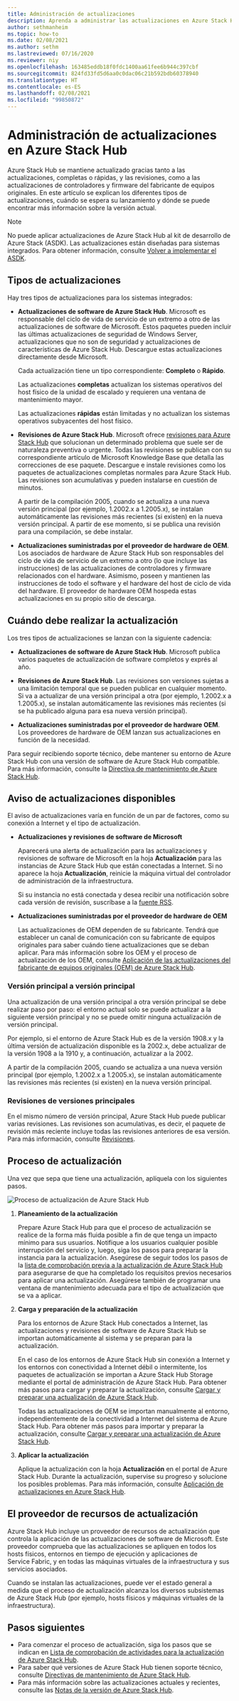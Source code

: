 ```yaml
---
title: Administración de actualizaciones
description: Aprenda a administrar las actualizaciones en Azure Stack Hub
author: sethmanheim
ms.topic: how-to
ms.date: 02/08/2021
ms.author: sethm
ms.lastreviewed: 07/16/2020
ms.reviewer: niy
ms.openlocfilehash: 163485eddb18f0fdc1400aa61fee6b944c397cbf
ms.sourcegitcommit: 824fd33fd5d6aa0c0dac06c21b592bdb60378940
ms.translationtype: HT
ms.contentlocale: es-ES
ms.lasthandoff: 02/08/2021
ms.locfileid: "99850872"
---
```

# <a name="manage-updates-in-azure-stack-hub"></a>Administración de actualizaciones en Azure Stack Hub

Azure Stack Hub se mantiene actualizado gracias tanto a las actualizaciones, completas o rápidas, y las revisiones, como a las actualizaciones de controladores y firmware del fabricante de equipos originales. En este artículo se explican los diferentes tipos de actualizaciones, cuándo se espera su lanzamiento y dónde se puede encontrar más información sobre la versión actual.

> [!NOTE]  
> No puede aplicar actualizaciones de Azure Stack Hub al kit de desarrollo de Azure Stack (ASDK). Las actualizaciones están diseñadas para sistemas integrados. Para obtener información, consulte [Volver a implementar el ASDK](../asdk/asdk-redeploy.md).

## <a name="update-package-types"></a>Tipos de actualizaciones

Hay tres tipos de actualizaciones para los sistemas integrados:

- **Actualizaciones de software de Azure Stack Hub**. Microsoft es responsable del ciclo de vida de servicio de un extremo a otro de las actualizaciones de software de Microsoft. Estos paquetes pueden incluir las últimas actualizaciones de seguridad de Windows Server, actualizaciones que no son de seguridad y actualizaciones de características de Azure Stack Hub. Descargue estas actualizaciones directamente desde Microsoft.

    Cada actualización tiene un tipo correspondiente: **Completo** o **Rápido**.

    Las actualizaciones **completas** actualizan los sistemas operativos del host físico de la unidad de escalado y requieren una ventana de mantenimiento mayor.

    Las actualizaciones **rápidas** están limitadas y no actualizan los sistemas operativos subyacentes del host físico.

- **Revisiones de Azure Stack Hub**. Microsoft ofrece [revisiones para Azure Stack Hub](azure-stack-servicing-policy.md#hotfixes) que solucionan un determinado problema que suele ser de naturaleza preventiva o urgente. Todas las revisiones se publican con su correspondiente artículo de Microsoft Knowledge Base que detalla las correcciones de ese paquete. Descargue e instale revisiones como los paquetes de actualizaciones completas normales para Azure Stack Hub. Las revisiones son acumulativas y pueden instalarse en cuestión de minutos.

   A partir de la compilación 2005, cuando se actualiza a una nueva versión principal (por ejemplo, 1.2002.x a 1.2005.x), se instalan automáticamente las revisiones más recientes (si existen) en la nueva versión principal. A partir de ese momento, si se publica una revisión para una compilación, se debe instalar.

- **Actualizaciones suministradas por el proveedor de hardware de OEM**. Los asociados de hardware de Azure Stack Hub son responsables del ciclo de vida de servicio de un extremo a otro (lo que incluye las instrucciones) de las actualizaciones de controladores y firmware relacionados con el hardware. Asimismo, poseen y mantienen las instrucciones de todo el software y el hardware del host de ciclo de vida del hardware. El proveedor de hardware OEM hospeda estas actualizaciones en su propio sitio de descarga.

## <a name="when-to-update"></a>Cuándo debe realizar la actualización

Los tres tipos de actualizaciones se lanzan con la siguiente cadencia:

- **Actualizaciones de software de Azure Stack Hub**. Microsoft publica varios paquetes de actualización de software completos y exprés al año.

- **Revisiones de Azure Stack Hub**. Las revisiones son versiones sujetas a una limitación temporal que se pueden publicar en cualquier momento. Si va a actualizar de una versión principal a otra (por ejemplo, 1.2002.x a 1.2005.x), se instalan automáticamente las revisiones más recientes (si se ha publicado alguna para esa nueva versión principal).

- **Actualizaciones suministradas por el proveedor de hardware OEM**. Los proveedores de hardware de OEM lanzan sus actualizaciones en función de la necesidad.

Para seguir recibiendo soporte técnico, debe mantener su entorno de Azure Stack Hub con una versión de software de Azure Stack Hub compatible. Para más información, consulte la [Directiva de mantenimiento de Azure Stack Hub](azure-stack-servicing-policy.md).

## <a name="how-to-know-an-update-is-available"></a>Aviso de actualizaciones disponibles

El aviso de actualizaciones varía en función de un par de factores, como su conexión a Internet y el tipo de actualización.

- **Actualizaciones y revisiones de software de Microsoft**

    Aparecerá una alerta de actualización para las actualizaciones y revisiones de software de Microsoft en la hoja **Actualización** para las instancias de Azure Stack Hub que están conectadas a Internet. Si no aparece la hoja **Actualización**, reinicie la máquina virtual del controlador de administración de la infraestructura.

    Si su instancia no está conectada y desea recibir una notificación sobre cada versión de revisión, suscríbase a la [fuente RSS](https://azurestackhubdocs.azurewebsites.net/xml/hotfixes.rss).

- **Actualizaciones suministradas por el proveedor de hardware de OEM**

    Las actualizaciones de OEM dependen de su fabricante. Tendrá que establecer un canal de comunicación con su fabricante de equipos originales para saber cuándo tiene actualizaciones que se deban aplicar. Para más información sobre los OEM y el proceso de actualización de los OEM, consulte [Aplicación de las actualizaciones del fabricante de equipos originales (OEM) de Azure Stack Hub](azure-stack-update-oem.md).

### <a name="major-version-to-major-version"></a>Versión principal a versión principal

Una actualización de una versión principal a otra versión principal se debe realizar paso por paso: el entorno actual solo se puede actualizar a la siguiente versión principal y no se puede omitir ninguna actualización de versión principal.

Por ejemplo, si el entorno de Azure Stack Hub es de la versión 1908.x y la última versión de actualización disponible es la 2002.x, debe actualizar de la versión 1908 a la 1910 y, a continuación, actualizar a la 2002.

A partir de la compilación 2005, cuando se actualiza a una nueva versión principal (por ejemplo, 1.2002.x a 1.2005.x), se instalan automáticamente las revisiones más recientes (si existen) en la nueva versión principal.

### <a name="hotfixes-within-major-versions"></a>Revisiones de versiones principales

En el mismo número de versión principal, Azure Stack Hub puede publicar varias revisiones. Las revisiones son acumulativas, es decir, el paquete de revisión más reciente incluye todas las revisiones anteriores de esa versión. Para más información, consulte [Revisiones](azure-stack-servicing-policy.md#hotfixes).

## <a name="update-process"></a>Proceso de actualización

Una vez que sepa que tiene una actualización, aplíquela con los siguientes pasos.

![Proceso de actualización de Azure Stack Hub](./media/azure-stack-updates/azure-stack-update-process.svg)

1. **Planeamiento de la actualización**

    Prepare Azure Stack Hub para que el proceso de actualización se realice de la forma más fluida posible a fin de que tenga un impacto mínimo para sus usuarios. Notifique a los usuarios cualquier posible interrupción del servicio y, luego, siga los pasos para preparar la instancia para la actualización. Asegúrese de seguir todos los pasos de la [lista de comprobación previa a la actualización de Azure Stack Hub](release-notes-checklist.md) para asegurarse de que ha completado los requisitos previos necesarios para aplicar una actualización. Asegúrese también de programar una ventana de mantenimiento adecuada para el tipo de actualización que se va a aplicar.

2. **Carga y preparación de la actualización**

    Para los entornos de Azure Stack Hub conectados a Internet, las actualizaciones y revisiones de software de Azure Stack Hub se importan automáticamente al sistema y se preparan para la actualización.

    En el caso de los entornos de Azure Stack Hub sin conexión a Internet y los entornos con conectividad a Internet débil o intermitente, los paquetes de actualización se importan a Azure Stack Hub Storage mediante el portal de administración de Azure Stack Hub. Para obtener más pasos para cargar y preparar la actualización, consulte [Cargar y preparar una actualización de Azure Stack Hub](azure-stack-update-prepare-package.md).

    Todas las actualizaciones de OEM se importan manualmente al entorno, independientemente de la conectividad a Internet del sistema de Azure Stack Hub. Para obtener más pasos para importar y preparar la actualización, consulte [Cargar y preparar una actualización de Azure Stack Hub](azure-stack-update-prepare-package.md).

3. **Aplicar la actualización**

    Aplique la actualización con la hoja **Actualización** en el portal de Azure Stack Hub. Durante la actualización, supervise su progreso y solucione los posibles problemas. Para más información, consulte [Aplicación de actualizaciones en Azure Stack Hub](azure-stack-apply-updates.md).

## <a name="the-update-resource-provider"></a>El proveedor de recursos de actualización

Azure Stack Hub incluye un proveedor de recursos de actualización que controla la aplicación de las actualizaciones de software de Microsoft. Este proveedor comprueba que las actualizaciones se apliquen en todos los hosts físicos, entornos en tiempo de ejecución y aplicaciones de Service Fabric, y en todas las máquinas virtuales de la infraestructura y sus servicios asociados.

Cuando se instalan las actualizaciones, puede ver el estado general a medida que el proceso de actualización alcanza los diversos subsistemas de Azure Stack Hub (por ejemplo, hosts físicos y máquinas virtuales de la infraestructura).

## <a name="next-steps"></a>Pasos siguientes

- Para comenzar el proceso de actualización, siga los pasos que se indican en [Lista de comprobación de actividades para la actualización de Azure Stack Hub](release-notes-checklist.md).
- Para saber qué versiones de Azure Stack Hub tienen soporte técnico, consulte [Directivas de mantenimiento de Azure Stack Hub](azure-stack-servicing-policy.md).  
- Para más información sobre las actualizaciones actuales y recientes, consulte las [Notas de la versión de Azure Stack Hub](release-notes.md).
